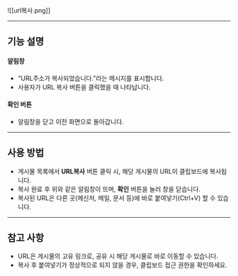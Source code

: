 ![[url복사.png]]

---
## 기능 설명

#### 알림창  
- "URL주소가 복사되었습니다."라는 메시지를 표시합니다.  
- 사용자가 URL 복사 버튼을 클릭했을 때 나타납니다.  

#### 확인 버튼  
- 알림창을 닫고 이전 화면으로 돌아갑니다.  

---

## 사용 방법
- 게시물 목록에서 **URL복사** 버튼 클릭 시, 해당 게시물의 URL이 클립보드에 복사됩니다.  
- 복사 완료 후 위와 같은 알림창이 뜨며, **확인** 버튼을 눌러 창을 닫습니다.  
- 복사된 URL은 다른 곳(메신저, 메일, 문서 등)에 바로 붙여넣기(Ctrl+V) 할 수 있습니다.  

---

## 참고 사항
- URL은 게시물의 고유 링크로, 공유 시 해당 게시물로 바로 이동할 수 있습니다.  
- 복사 후 붙여넣기가 정상적으로 되지 않을 경우, 클립보드 접근 권한을 확인하세요.  
